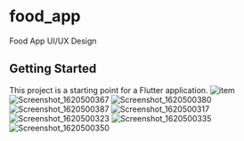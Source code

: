 # food_app

Food App UI/UX Design

## Getting Started

This project is a starting point for a Flutter application.
![item](https://user-images.githubusercontent.com/39503536/117719549-0d086c80-b1cd-11eb-98aa-eaa477d146ca.png)
![Screenshot_1620500367](https://user-images.githubusercontent.com/39503536/117719529-07ab2200-b1cd-11eb-8464-a0bfd83cf23d.png)
![Screenshot_1620500380](https://user-images.githubusercontent.com/39503536/117719535-0974e580-b1cd-11eb-9366-7925848e99dd.png)
![Screenshot_1620500387](https://user-images.githubusercontent.com/39503536/117719542-0aa61280-b1cd-11eb-8c89-568e43ac5c1c.png)
![Screenshot_1620500317](https://user-images.githubusercontent.com/39503536/117719565-11348a00-b1cd-11eb-84f7-5229b1c03f0e.png)
![Screenshot_1620500323](https://user-images.githubusercontent.com/39503536/117719571-1265b700-b1cd-11eb-8580-b2742229ddb8.png)
![Screenshot_1620500335](https://user-images.githubusercontent.com/39503536/117719575-1396e400-b1cd-11eb-94a1-f48b0c324a4f.png)
![Screenshot_1620500350](https://user-images.githubusercontent.com/39503536/117719579-14c81100-b1cd-11eb-8a80-5c8ff889a37d.png)

